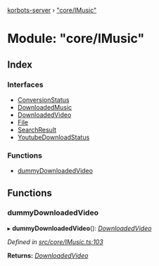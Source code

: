 [korbots-server](../README.md) › ["core/IMusic"](_core_imusic_.md)

# Module: "core/IMusic"

## Index

### Interfaces

* [ConversionStatus](../interfaces/_core_imusic_.conversionstatus.md)
* [DownloadedMusic](../interfaces/_core_imusic_.downloadedmusic.md)
* [DownloadedVideo](../interfaces/_core_imusic_.downloadedvideo.md)
* [File](../interfaces/_core_imusic_.file.md)
* [SearchResult](../interfaces/_core_imusic_.searchresult.md)
* [YoutubeDownloadStatus](../interfaces/_core_imusic_.youtubedownloadstatus.md)

### Functions

* [dummyDownloadedVideo](_core_imusic_.md#dummydownloadedvideo)

## Functions

###  dummyDownloadedVideo

▸ **dummyDownloadedVideo**(): *[DownloadedVideo](../interfaces/_core_imusic_.downloadedvideo.md)*

*Defined in [src/core/IMusic.ts:103](https://github.com/Xisabla/Korbots/blob/4bc77ee/server/src/core/IMusic.ts#L103)*

**Returns:** *[DownloadedVideo](../interfaces/_core_imusic_.downloadedvideo.md)*
